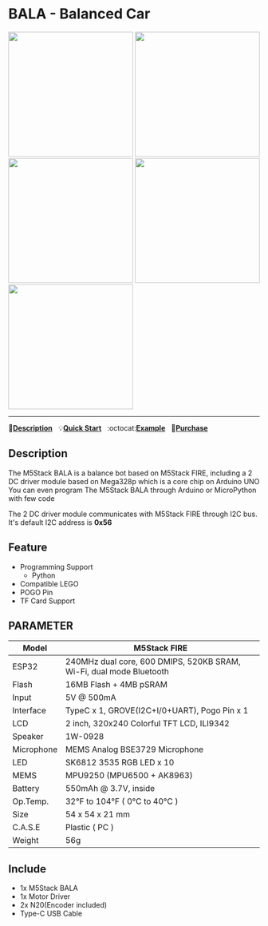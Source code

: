 # BALA - Balanced Car

<img src="assets/img/product_pics/app/bala_1.jpg" width="250" height="250"> <img src="assets/img/product_pics/app/bala_2.jpg" width="250" height="250"> <img src="assets/img/product_pics/app/bala_3.jpg" width="250" height="250"> <img src="assets/img/product_pics/app/bala_4.jpg" width="250" height="250"> <img src="assets/img/product_pics/app/bala_5.jpg" width="250" height="250">

* * *

:memo:**[Description](#Description)**&nbsp;&nbsp;&nbsp;:bulb:**[Quick Start](/zh_CN/quick_start/bala/bala_quick_start)**&nbsp;&nbsp;&nbsp;:octocat:**[Example](https://github.com/m5stack/M5Bala/tree/master/examples)**&nbsp;&nbsp;&nbsp;🛒**[Purchase](https://www.aliexpress.com/store/product/M5Satck-New-BALA-Car-ESP32-Development-Mini-Electric-Self-balancing-Car-2DC-Motor-with-Encoder-PSRAM/3226069_32904033658.html?spm=2114.12010615.8148356.40.1fd3724dW3O2Bu.html)**

## Description

The M5Stack BALA is a balance bot based on M5Stack FIRE, including a 2 DC driver module based on Mega328p which is a core chip on Arduino UNO
You can even program The M5Stack BALA through Arduino or MicroPython with few code

The 2 DC driver module communicates with M5Stack FIRE through I2C bus. It's default I2C address is **0x56**

## Feature

- Programming Support
   + Python
- Compatible LEGO
- POGO Pin
- TF Card Support

## PARAMETER

Model | M5Stack FIRE
---|---
ESP32 | 240MHz dual core, 600 DMIPS, 520KB SRAM, Wi-Fi, dual mode Bluetooth
Flash | 16MB Flash + 4MB pSRAM
Input | 5V @ 500mA
Interface | TypeC x 1, GROVE(I2C+I/0+UART), Pogo Pin x 1
LCD | 2 inch, 320x240 Colorful TFT LCD, ILI9342
Speaker | 1W-0928
Microphone | MEMS Analog BSE3729 Microphone
LED | SK6812 3535 RGB LED x 10
MEMS | MPU9250 (MPU6500 + AK8963)
Battery | 550mAh @ 3.7V, inside
Op.Temp. | 32°F to 104°F ( 0°C to 40°C )
Size | 54 x 54 x 21 mm
C.A.S.E | Plastic ( PC )
Weight | 56g

## Include

- 1x M5Stack BALA
- 1x Motor Driver
- 2x N20(Encoder included)
- Type-C USB Cable
